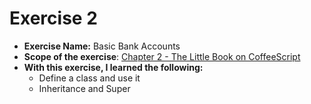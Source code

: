# Exercise 2
* **Exercise Name:** Basic Bank Accounts
* **Scope of the exercise**: [Chapter 2 - The Little Book on CoffeeScript](https://www.goodreads.com/book/show/13506289-the-little-book-on-coffeescript)
* **With this exercise, I learned the following:**
  * Define a class and use it
  * Inheritance and Super

